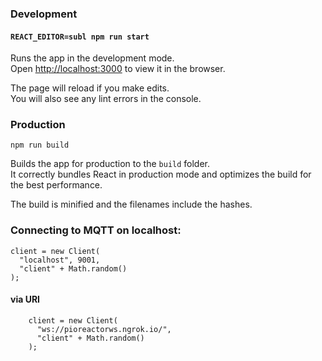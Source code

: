 ### Development

#### `REACT_EDITOR=subl npm run start`

Runs the app in the development mode.<br />
Open [http://localhost:3000](http://localhost:3000) to view it in the browser.

The page will reload if you make edits.<br />
You will also see any lint errors in the console.


### Production


```
npm run build
```

Builds the app for production to the `build` folder.<br />
It correctly bundles React in production mode and optimizes the build for the best performance.

The build is minified and the filenames include the hashes.<br />


### Connecting to MQTT on localhost:

```
client = new Client(
  "localhost", 9001,
  "client" + Math.random()
);
```

#### via URI

```
    client = new Client(
      "ws://pioreactorws.ngrok.io/",
      "client" + Math.random()
    );
```